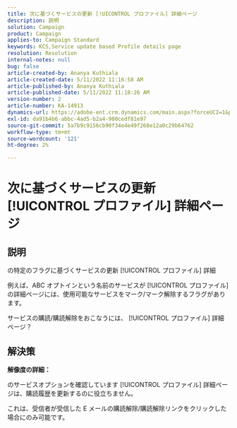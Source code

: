 ```yaml
---
title: 次に基づくサービスの更新 [!UICONTROL プロファイル] 詳細ページ
description: 説明
solution: Campaign
product: Campaign
applies-to: Campaign Standard
keywords: KCS,Service update based Profile details page
resolution: Resolution
internal-notes: null
bug: false
article-created-by: Ananya Kuthiala
article-created-date: 5/11/2022 11:16:58 AM
article-published-by: Ananya Kuthiala
article-published-date: 5/11/2022 11:18:26 AM
version-number: 2
article-number: KA-14913
dynamics-url: https://adobe-ent.crm.dynamics.com/main.aspx?forceUCI=1&pagetype=entityrecord&etn=knowledgearticle&id=9bbe52db-1bd1-ec11-a7b5-0022480a8e40
exl-id: da91b4b6-abbc-4ad5-b2a4-900cedf81e97
source-git-commit: 5a7b9c9156cb90f34e4e49f268e12a0c29b64762
workflow-type: tm+mt
source-wordcount: '121'
ht-degree: 2%

---
```


# 次に基づくサービスの更新 [!UICONTROL プロファイル] 詳細ページ

## 説明


の特定のフラグに基づくサービスの更新 [!UICONTROL プロファイル] 詳細

例えば、ABC オプトインという名前のサービスが [!UICONTROL プロファイル] の詳細ページには、使用可能なサービスをマーク/マーク解除するフラグがあります。

サービスの購読/購読解除をおこなうには、 [!UICONTROL プロファイル] 詳細ページ？

## 解決策

<b>解像度の詳細：</b>

のサービスオプションを確認しています [!UICONTROL プロファイル] 詳細ページは、購読履歴を更新するのに役立ちません。

これは、受信者が受信した E メールの購読解除/購読解除リンクをクリックした場合にのみ可能です。
